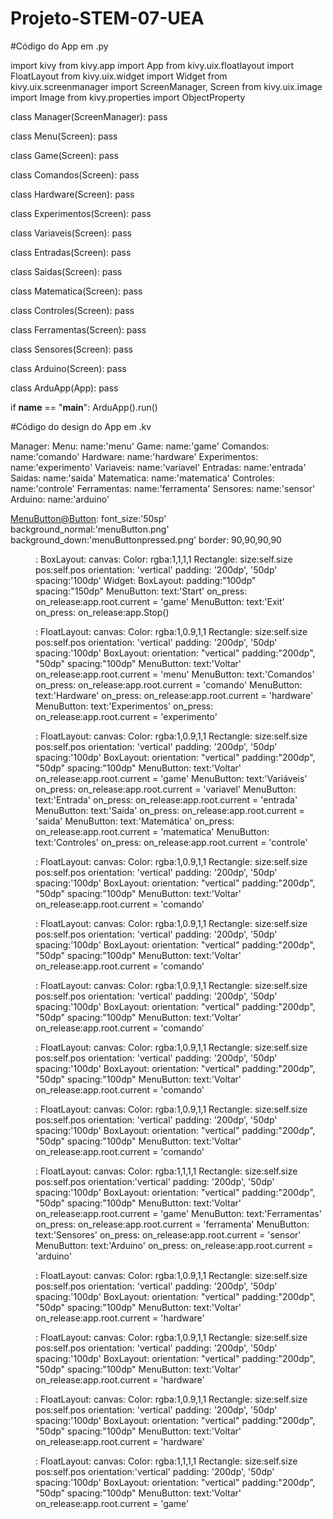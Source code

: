 # Projeto-STEM-07-UEA

#Código do App em .py

import kivy
from kivy.app import App
from kivy.uix.floatlayout import FloatLayout
from kivy.uix.widget import Widget
from kivy.uix.screenmanager import ScreenManager, Screen
from kivy.uix.image import Image
from kivy.properties import ObjectProperty

class Manager(ScreenManager):
	pass

class Menu(Screen):
	pass 

class Game(Screen):
	pass
	
class Comandos(Screen):
	pass

class Hardware(Screen):
	pass

class Experimentos(Screen):
	pass

class Variaveis(Screen):
	pass

class Entradas(Screen):
	pass

class Saidas(Screen):
	pass

class Matematica(Screen):
	pass

class Controles(Screen):
	pass

class Ferramentas(Screen):
	pass

class Sensores(Screen):
	pass

class Arduino(Screen):
	pass
	
class ArduApp(App):
	pass

if __name__ == "__main__":
	ArduApp().run()



#Código do design do App em .kv

Manager:
	Menu:
		name:'menu'
	Game:
		name:'game'
	Comandos:
		name:'comando'
	Hardware:
		name:'hardware'
	Experimentos:
		name:'experimento'
	Variaveis:
		name:'variavel'
	Entradas:
		name:'entrada'
	Saidas:
		name:'saida'
	Matematica:
		name:'matematica'
	Controles:
		name:'controle'
	Ferramentas:
		name:'ferramenta'
	Sensores:
		name:'sensor'
	Arduino:
		name:'arduino'
	
<MenuButton@Button>:
	font_size:'50sp'
	background_normal:'menuButton.png'
	background_down:'menuButtonpressed.png'
	border: 90,90,90,90

<Menu>:
	BoxLayout:
		canvas:
			Color:
				rgba:1,1,1,1
			Rectangle:
				size:self.size
				pos:self.pos
		orientation: 'vertical'
		padding: '200dp', '50dp'
		spacing:'100dp'
		Widget:
		BoxLayout:
			padding:"100dp"
			spacing:"150dp"
			MenuButton:
				text:'Start'
				on_press:
				on_release:app.root.current = 'game'
			MenuButton:
				text:'Exit'
				on_press:
				on_release:app.Stop()



<Game>:
	FloatLayout:
		canvas:
			Color:
				rgba:1,0.9,1,1
			Rectangle:
				size:self.size
				pos:self.pos
		orientation: 'vertical'
		padding: '200dp', '50dp'
		spacing:'100dp'
		BoxLayout:
			orientation: "vertical"
			padding:"200dp", "50dp"
			spacing:"100dp"
			MenuButton:
				text:'Voltar'
				on_release:app.root.current = 'menu'
			MenuButton:
				text:'Comandos'
				on_press:
				on_release:app.root.current = 'comando'
			MenuButton:
				text:'Hardware'
				on_press:
				on_release:app.root.current = 'hardware'
			MenuButton:
				text:'Experimentos'
				on_press:
				on_release:app.root.current = 'experimento'


<Comandos>:
	FloatLayout:
		canvas:
			Color:
				rgba:1,0.9,1,1
			Rectangle:
				size:self.size
				pos:self.pos
		orientation: 'vertical'
		padding: '200dp', '50dp'
		spacing:'100dp'
		BoxLayout:
			orientation: "vertical"
			padding:"200dp", "50dp"
			spacing:"100dp"
			MenuButton:
				text:'Voltar'
				on_release:app.root.current = 'game'
			MenuButton:
				text:'Variáveis'
				on_press:
				on_release:app.root.current = 'variavel'
			MenuButton:
				text:'Entrada'
				on_press:
				on_release:app.root.current = 'entrada'
			MenuButton:
				text:'Saída'
				on_press:
				on_release:app.root.current = 'saida'
			MenuButton:
				text:'Matemática'
				on_press:
				on_release:app.root.current = 'matematica'
			MenuButton:
				text:'Controles'
				on_press:
				on_release:app.root.current = 'controle'


<Variaveis>:
	FloatLayout:
		canvas:
			Color:
				rgba:1,0.9,1,1
			Rectangle:
				size:self.size
				pos:self.pos
		orientation: 'vertical'
		padding: '200dp', '50dp'
		spacing:'100dp'
		BoxLayout:
			orientation: "vertical"
			padding:"200dp", "50dp"
			spacing:"100dp"
			MenuButton:
				text:'Voltar'
				on_release:app.root.current = 'comando'

<Entradas>:
	FloatLayout:
		canvas:
			Color:
				rgba:1,0.9,1,1
			Rectangle:
				size:self.size
				pos:self.pos
		orientation: 'vertical'
		padding: '200dp', '50dp'
		spacing:'100dp'
		BoxLayout:
			orientation: "vertical"
			padding:"200dp", "50dp"
			spacing:"100dp"
			MenuButton:
				text:'Voltar'
				on_release:app.root.current = 'comando'

<Saidas>:
	FloatLayout:
		canvas:
			Color:
				rgba:1,0.9,1,1
			Rectangle:
				size:self.size
				pos:self.pos
		orientation: 'vertical'
		padding: '200dp', '50dp'
		spacing:'100dp'
		BoxLayout:
			orientation: "vertical"
			padding:"200dp", "50dp"
			spacing:"100dp"
			MenuButton:
				text:'Voltar'
				on_release:app.root.current = 'comando'

<Matematica>:
	FloatLayout:
		canvas:
			Color:
				rgba:1,0.9,1,1
			Rectangle:
				size:self.size
				pos:self.pos
		orientation: 'vertical'
		padding: '200dp', '50dp'
		spacing:'100dp'
		BoxLayout:
			orientation: "vertical"
			padding:"200dp", "50dp"
			spacing:"100dp"
			MenuButton:
				text:'Voltar'
				on_release:app.root.current = 'comando'

<Controles>:
	FloatLayout:
		canvas:
			Color:
				rgba:1,0.9,1,1
			Rectangle:
				size:self.size
				pos:self.pos
		orientation: 'vertical'
		padding: '200dp', '50dp'
		spacing:'100dp'
		BoxLayout:
			orientation: "vertical"
			padding:"200dp", "50dp"
			spacing:"100dp"
			MenuButton:
				text:'Voltar'
				on_release:app.root.current = 'comando'


<Hardware>:
	FloatLayout:
		canvas:
			Color:
				rgba:1,1,1,1
			Rectangle:
				size:self.size
				pos:self.pos
		orientation:'vertical'
		padding: '200dp', '50dp'
		spacing:'100dp'
		BoxLayout:
			orientation: "vertical"
			padding:"200dp", "50dp"
			spacing:"100dp"
			MenuButton:
				text:'Voltar'
				on_release:app.root.current = 'game'
			MenuButton:
				text:'Ferramentas'
				on_press:
				on_release:app.root.current = 'ferramenta'
			MenuButton:
				text:'Sensores'
				on_press:
				on_release:app.root.current = 'sensor'
			MenuButton:
				text:'Arduino'
				on_press:
				on_release:app.root.current = 'arduino'


<Ferramentas>:
	FloatLayout:
		canvas:
			Color:
				rgba:1,0.9,1,1
			Rectangle:
				size:self.size
				pos:self.pos
		orientation: 'vertical'
		padding: '200dp', '50dp'
		spacing:'100dp'
		BoxLayout:
			orientation: "vertical"
			padding:"200dp", "50dp"
			spacing:"100dp"
			MenuButton:
				text:'Voltar'
				on_release:app.root.current = 'hardware'

<Sensores>:
	FloatLayout:
		canvas:
			Color:
				rgba:1,0.9,1,1
			Rectangle:
				size:self.size
				pos:self.pos
		orientation: 'vertical'
		padding: '200dp', '50dp'
		spacing:'100dp'
		BoxLayout:
			orientation: "vertical"
			padding:"200dp", "50dp"
			spacing:"100dp"
			MenuButton:
				text:'Voltar'
				on_release:app.root.current = 'hardware'

<Arduino>:
	FloatLayout:
		canvas:
			Color:
				rgba:1,0.9,1,1
			Rectangle:
				size:self.size
				pos:self.pos
		orientation: 'vertical'
		padding: '200dp', '50dp'
		spacing:'100dp'
		BoxLayout:
			orientation: "vertical"
			padding:"200dp", "50dp"
			spacing:"100dp"
			MenuButton:
				text:'Voltar'
				on_release:app.root.current = 'hardware'


<Experimentos>:
	FloatLayout:
		canvas:
			Color:
				rgba:1,1,1,1
			Rectangle:
				size:self.size
				pos:self.pos
		orientation:'vertical'
		padding: '200dp', '50dp'
		spacing:'100dp'
		BoxLayout:
			orientation: "vertical"
			padding:"200dp", "50dp"
			spacing:"100dp"
			MenuButton:
				text:'Voltar'
				on_release:app.root.current = 'game'

